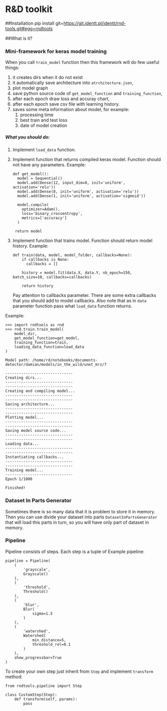 # R&D toolkit


##Installation
    pip install git+https://git.identt.pl/identt/rnd-tools.git#egg=rndtools

##What is it?

### Mini-framework for keras model training

When you call `train_model` function then this framework will do few useful things:
1. it creates dirs when it do not exist
1. it automatically save architecture into `atrchitecture.json`,
1. plot model graph
1. save python source code of `get_model_function` and `training_function`,
1. after each epoch draw loss and accuray chart,
1. after each epoch save csv file with learning history.
1. saves some meta information about model, for example:
    1. processing time
    1. best train and test loss
    1. date of model creation

##### What you should do:
1. Implement `load_data` function.
1. Implement function that returns compiled keras model. Function should not have any parameters. Example:
   
   ```
   def get_model():
     model = Sequential()
     model.add(Dense(12, input_dim=8, init='uniform', activation='relu'))
     model.add(Dense(8, init='uniform', activation='relu'))
     model.add(Dense(1, init='uniform', activation='sigmoid'))

     model.compile(
       optimizer=Adam(),
       loss='binary_crossentropy',
       metrics=['accuracy']
     )

    return model
    ```
1. Implement function that trains model. Function should return model history. Example:
    ```
    def train(data, model, model_folder, callbacks=None):
        if callbacks is None:
          callbacks = []
          
        history = model.fit(data.X, data.Y, nb_epoch=150, batch_size=10, callbacks=callbacks)
        
        return history
    ```
    Pay attention to callbacks parameter. There are some extra callbacks that you should add to model callbacks.
    Also note that as in `data` parameter function pass what `load_data` function returns.

Example:

    >>> import rndtools as rnd
    >>> rnd.train.train_model(
        model_dir, 
        get_model_function=get_model, 
        training_function=train, 
        loading_data_function=load_data
    )
    
    Model path: /home/rd/notebooks/documents-detector/damian/models/in_the_wild/unet_mrz/7
    
    ------------------------------
    Creating dirs...
    ------------------------------
    ------------------------------
    Creating and compiling model...
    ------------------------------
    ------------------------------
    Saving architecture...
    ------------------------------
    ------------------------------
    Plotting model...
    ------------------------------
    ------------------------------
    Saving model source code...
    ------------------------------
    ------------------------------
    Loading data...
    ------------------------------
    ------------------------------
    Instantiating callbacks...
    ------------------------------
    ------------------------------
    Training model...
    ------------------------------
    Epoch 1/1000
    
    Finished!

    
    
### Dataset In Parts Generator
Sometimes there is so many data that it is problem to store it in memory. Then you can use divide your dataset into parts `DatasetInPartsGenerator` 
that will load this parts in turn, so you will have only part of dataset in memory.


### Pipeline
Pipeline consists of steps. Each step is a tuple of Example pipeline:

    pipeline = Pipeline(
        (
            'grayscale',
            Grayscale()
        ),
        (
            'threshold',
            Threshold()
        ),
        (
            'blur',
            Blur(
                sigma=1.5
            )
        ),
        (
            'watershed',
            Watershed(
                min_distance=5,
                threshold_rel=0.1
            )
        ),
        show_progressbar=True
    )

To create your own step just inherit from `Step` and implement `transform` method:

    from rndtools.pipeline import Step
        
    class CustomStep(Step):
        def transform(self, params):
            pass